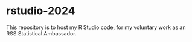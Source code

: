 # rstudio-2024
This repository is to host my R Studio code, for my voluntary work as an RSS Statistical Ambassador.
